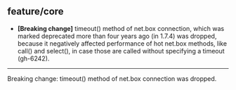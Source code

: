 ## feature/core

* **[Breaking change]** timeout() method of net.box connection, which was
  marked deprecated more than four years ago (in 1.7.4) was dropped, because
  it negatively affected performance of hot net.box methods, like call() and
  select(), in case those are called without specifying a timeout (gh-6242).

----

Breaking change: timeout() method of net.box connection was dropped.
